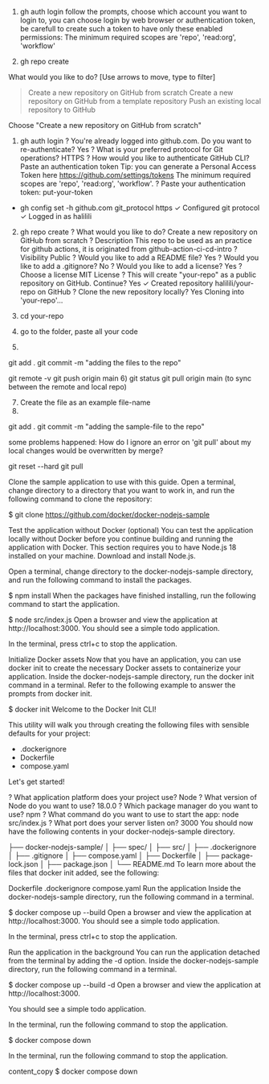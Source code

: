 1) gh auth login
follow the prompts, choose which account you want to login to, 
you can choose login by web browser or authentication token, be carefull to create such a token to have only these enabled permissions:
The minimum required scopes are 'repo', 'read:org', 'workflow'

2) gh repo create

 What would you like to do?  [Use arrows to move, type to filter]
> Create a new repository on GitHub from scratch
  Create a new repository on GitHub from a template repository
  Push an existing local repository to GitHub
  
  Choose "Create a new repository on GitHub from scratch"
  
1) gh auth login
? You're already logged into github.com. Do you want to re-authenticate? Yes
? What is your preferred protocol for Git operations? HTTPS
? How would you like to authenticate GitHub CLI? Paste an authentication token
Tip: you can generate a Personal Access Token here https://github.com/settings/tokens
The minimum required scopes are 'repo', 'read:org', 'workflow'.
? Paste your authentication token: put-your-token
- gh config set -h github.com git_protocol https
✓ Configured git protocol
✓ Logged in as halilili
2) gh repo create
? What would you like to do? Create a new repository on GitHub from scratch
? Description This repo to be used as an practice for github actions, it is originated from github-action-ci-cd-intro 
? Visibility Public
? Would you like to add a README file? Yes
? Would you like to add a .gitignore? No
? Would you like to add a license? Yes
? Choose a license MIT License
? This will create "your-repo" as a public repository on GitHub. Continue? Yes
✓ Created repository halilili/your-repo on GitHub
? Clone the new repository locally? Yes
Cloning into 'your-repo'...

3) cd your-repo

4) go to the folder, paste all your code

5) 
git add .
git commit -m "adding the files to the repo" 

git remote -v
git push origin main
6) git status
git pull origin main  (to sync between the remote and local repo)



7) Create the file as an example file-name
8) 

git add .
git commit -m "adding the sample-file to the repo"


some problems happened:
How do I ignore an error on 'git pull' about my local changes would be overwritten by merge?

git reset --hard
git pull



Clone the sample application to use with this guide. Open a terminal, change directory to a directory that you want to work in, and run the following command to clone the repository:

$ git clone https://github.com/docker/docker-nodejs-sample



Test the application without Docker (optional)
You can test the application locally without Docker before you continue building and running the application with Docker. This section requires you to have Node.js 18 installed on your machine. Download and install Node.js.

Open a terminal, change directory to the docker-nodejs-sample directory, and run the following command to install the packages.

$ npm install
When the packages have finished installing, run the following command to start the application.

$ node src/index.js
Open a browser and view the application at http://localhost:3000. You should see a simple todo application.

In the terminal, press ctrl+c to stop the application.

Initialize Docker assets
Now that you have an application, you can use docker init to create the necessary Docker assets to containerize your application. Inside the docker-nodejs-sample directory, run the docker init command in a terminal. Refer to the following example to answer the prompts from docker init.

$ docker init
Welcome to the Docker Init CLI!

This utility will walk you through creating the following files with sensible defaults for your project:
  - .dockerignore
  - Dockerfile
  - compose.yaml

Let's get started!

? What application platform does your project use? Node
? What version of Node do you want to use? 18.0.0
? Which package manager do you want to use? npm
? What command do you want to use to start the app: node src/index.js
? What port does your server listen on? 3000
You should now have the following contents in your docker-nodejs-sample directory.

├── docker-nodejs-sample/
│ ├── spec/
│ ├── src/
│ ├── .dockerignore
│ ├── .gitignore
│ ├── compose.yaml
│ ├── Dockerfile
│ ├── package-lock.json
│ ├── package.json
│ └── README.md
To learn more about the files that docker init added, see the following:

Dockerfile
.dockerignore
compose.yaml
Run the application
Inside the docker-nodejs-sample directory, run the following command in a terminal.

$ docker compose up --build
Open a browser and view the application at http://localhost:3000. You should see a simple todo application.

In the terminal, press ctrl+c to stop the application.

Run the application in the background
You can run the application detached from the terminal by adding the -d option. Inside the docker-nodejs-sample directory, run the following command in a terminal.

$ docker compose up --build -d
Open a browser and view the application at http://localhost:3000.

You should see a simple todo application.

In the terminal, run the following command to stop the application.

$ docker compose down

In the terminal, run the following command to stop the application.

content_copy
$ docker compose down
